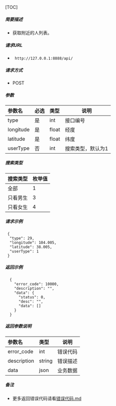 

[TOC]
    
##### 简要描述

- 获取附近的人列表。

##### 请求URL
- ` http://127.0.0.1:8888/api/`
  
##### 请求方式
- POST 

##### 参数

| 参数名       | 必选 | 类型    | 说明        |
|:----------|:---|:------|-----------|
| type      | 是  | int   | 接口编号      |
| longitude | 是  | float | 经度        |
| latitude  | 是  | float | 纬度        |
| userType  | 否  | int   | 搜索类型，默认为1 |

##### 搜索类型

|搜索类型|枚举值|
|:----    |:---|
|全部 |1  |
|只看男生 |3  |
|只看女生 |4  |

##### 请求示例

```
 {
  "type": 29,
  "longitude": 104.005,
  "latitude": 38.005,
  "userType": 1
 } 
```

##### 返回示例 

``` 
  {
    "error_code": 10000,
    "description": "",
    "data": {
      "status": 0,
      "desc": "",
      "data": []
    }
  }
```

##### 返回参数说明 

|参数名|类型|说明|
|:-----  |:-----|-----                           |
|error_code |int   |错误代码  |
|description|string|错误描述|
|data|json|业务数据|

##### 备注 

- 更多返回错误代码请看[错误代码.md](../错误代码.md)







